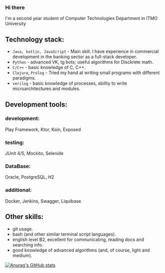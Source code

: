 ### Hi there

I'm a second year student of Computer Technologies Department in ITMO University

## Technology stack:
- `Java, kotlin, JavaScript` - Main skill. I have experience in commercial development in the banking sector as a full-stack developer.
- `Python` - advanced VK, tg bots; useful algorithms for Disckrete math.
- `C/C++` - basic knowledge of C, C++.
- `Clojure`, `Prolog` - Tried my hand at writing small programs with different paradigms.
- `verilog` - basic knowledge of processes, ability to write microarchitectures and modules.

## Development tools:
### development:  
Play Framework, Ktor, Koin, Exposed
### testing:
JUnit 4/5, Mockito, Selenide
### DataBase:
Oracle, PostgreSQL, H2
### additional:
Docker, Jenkins, Swagger, Liquibase

## Other skills:
- git usage.
- bash (and other similar terminal script languages).
- english level B2, excellent for communicating, reading docs and searching info.
- good knowledge of advanced algorithms (and, of course, light and medium).

[![Anurag's GitHub stats](https://github-readme-stats.vercel.app/api?username=swerchansky&hide=contribs,prs,issues)](https://github.com/anuraghazra/github-readme-stats)
